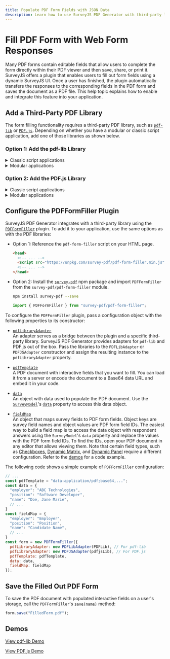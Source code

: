 ```yaml
---
title: Populate PDF Form Fields with JSON Data
description: Learn how to use SurveyJS PDF Generator with third-party libraries like pdf-lib or PDF.js to auto-fill interactive PDF form fields programmatically. This help topic describes how to configure the PDFFormFiller plugin to map survey responses collected through a web form to PDF fields and save the completed PDF document.
---
```


# Fill PDF Form with Web Form Responses

Many PDF forms contain editable fields that allow users to complete the form directly within their PDF viewer and then save, share, or print it. SurveyJS offers a plugin that enables users to fill out form fields using a dynamic SurveyJS UI. Once a user has finished, the plugin automatically transfers the responses to the corresponding fields in the PDF form and saves the document as a PDF file. This help topic explains how to enable and integrate this feature into your application.

## Add a Third-Party PDF Library

The form filling functionality requires a third-party PDF library, such as <a href="https://pdf-lib.js.org/" target="_blank">`pdf-lib`</a> or <a href="https://mozilla.github.io/pdf.js/" target="_blank">`PDF.js`</a>. Depending on whether you have a modular or classic script application, add one of those libraries as shown below.

### Option 1: Add the pdf-lib Library

<details>
    <summary>Classic script applications</summary>

Reference the `pdf-lib` script on your HTML page.

```html
<head>
  <!-- ... -->
  <script src="https://unpkg.com/pdf-lib@1.17.1/dist/pdf-lib.min.js"></script>
  <!-- ... -->
</head>
```

</details>

<details>
    <summary>Modular applications</summary>

Install the <a href="https://www.npmjs.com/package/pdf-lib" target="_blank">`pdf-lib`</a> npm package and import the entire `pdf-lib` module.

```sh
npm install pdf-lib --save
```

```js
import * as PDFLib from "pdf-lib";
```
    
</details>

### Option 2: Add the PDF.js Library

<details>
    <summary>Classic script applications</summary>

Reference the PDF.js script on your HTML page and specify the path or URL to the PDF.js worker script.

```html
<head>
  <!-- ... -->
  <script src="https://unpkg.com/pdfjs-dist@5.1.91/build/pdf.min.mjs" type="module"></script>
  <!-- ... -->
</head>
<body>
  <script>
    if (!pdfjsLib.GlobalWorkerOptions.workerSrc) {
      pdfjsLib.GlobalWorkerOptions.workerSrc = "https://unpkg.com/pdfjs-dist@5.1.91/build/pdf.worker.min.mjs";
    }
  </script>
</body>
```

</details>

<details>
    <summary>Modular applications</summary>

Install the <a href="https://www.npmjs.com/package/pdfjs-dist" target="_blank">`pdfjs-dist`</a> npm package, import the entire `pdfjs-dist` module, and specify the path or URL to the PDF.js worker script.

```sh
npm install pdfjs-dist --save
```

```js
import * as pdfjsLib from "pdfjs-dist";

if (!pdfjsLib.GlobalWorkerOptions.workerSrc) {
  pdfjsLib.GlobalWorkerOptions.workerSrc = "https://unpkg.com/pdfjs-dist@5.1.91/build/pdf.worker.min.mjs";
}
```
    
</details>

## Configure the PDFFormFiller Plugin

SurveyJS PDF Generator integrates with a third-party library using the [`PDFFormFiller`](https://surveyjs.io/pdf-generator/documentation/api-reference/pdfformfiller) plugin. To add it to your application, use the same options as with the PDF libraries:

- Option 1: Reference the `pdf-form-filler` script on your HTML page.

    ```html
    <head>
      <!-- ... -->
      <script src="https://unpkg.com/survey-pdf/pdf-form-filler.min.js"></script>
      <!-- ... -->
    </head>
    ```

- Option 2: Install the <a href="https://www.npmjs.com/package/survey-pdf" target="_blank">`survey-pdf`</a> npm package and import `PDFFormFiller` from the `survey-pdf/pdf-form-filler` module.

    ```sh
    npm install survey-pdf --save
    ```

    ```js
    import { PDFFormFiller } from "survey-pdf/pdf-form-filler";
    ```

To configure the `PDFFormFiller` plugin, pass a configuration object with the following properties to its constructor:

- [`pdfLibraryAdapter`](https://surveyjs.io/pdf-generator/documentation/api-reference/pdfformfiller#pdfLibraryAdapter)     
An adapter serves as a bridge between the plugin and a specific third-party library. SurveyJS PDF Generator provides adapters for `pdf-lib` and PDF.js out of the box. Pass the libraries to the `PDFLibAdapter` or `PDFJSAdapter` constructor and assign the resulting instance to the `pdfLibraryAdapter` property.

- [`pdfTemplate`](https://surveyjs.io/pdf-generator/documentation/api-reference/pdfformfiller#pdfTemplate)     
A PDF document with interactive fields that you want to fill. You can load it from a server or encode the document to a Base64 data URL and embed it in your code.

- [`data`](https://surveyjs.io/pdf-generator/documentation/api-reference/pdfformfiller#data)    
An object with data used to populate the PDF document. Use the [`SurveyModel`](https://surveyjs.io/form-library/documentation/api-reference/survey-data-model)'s [`data`](https://surveyjs.io/form-library/documentation/api-reference/survey-data-model#data) property to access this data object.

- [`fieldMap`](https://surveyjs.io/pdf-generator/documentation/api-reference/pdfformfiller#fieldMap)      
An object that maps survey fields to PDF form fields. Object keys are survey field names and object values are PDF form field IDs. The easiest way to build a field map is to access the data object with respondent answers using the `SurveyModel`'s `data` property and replace the values with the PDF form field IDs. To find the IDs, open your PDF document in any editor that allows viewing them. Note that certain field types, such as [Checkboxes](https://surveyjs.io/form-library/examples/create-checkboxes-question-in-javascript/), [Dynamic Matrix](https://surveyjs.io/form-library/examples/dynamic-matrix-add-new-rows/), and [Dynamic Panel](https://surveyjs.io/form-library/examples/duplicate-group-of-fields-in-form/) require a different configuration. Refer to the [demos](#demos) for a code example.

The following code shows a simple example of `PDFFormFiller` configuration:

```js
// ...
const pdfTemplate = "data:application/pdf;base64,...";
const data = {
  "employer": "ABC Technologies",
  "position": "Software Developer",
  "name": "Doe, Jane Marie",
  // ...
}
const fieldMap = {
  "employer": "Employer",
  "position": "Position",
  "name": "Candidate Name",
  // ...
}
const form = new PDFFormFiller({
  pdfLibraryAdapter: new PDFLibAdapter(PDFLib), // For pdf-lib
  pdfLibraryAdapter: new PDFJSAdapter(pdfjsLib), // For PDF.js
  pdfTemplate: pdfTemplate,
  data: data,
  fieldMap: fieldMap
});
```

## Save the Filled Out PDF Form

To save the PDF document with populated interactive fields on a user's storage, call the `PDFFormFiller`'s [`save(name)`](https://surveyjs.io/pdf-generator/documentation/api-reference/pdfformfiller#save) method:

```js
form.save("FilledForm.pdf");
```

## Demos

[View pdf-lib Demo](https://surveyjs.io/pdf-generator/examples/map-survey-responses-to-pdf-fields-using-pdflib/ (linkStyle))

[View PDF.js Demo](https://surveyjs.io/pdf-generator/examples/fill-in-pdf-form-fields-with-dynamic-survey-data-using-pdfjs/ (linkStyle))